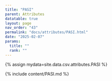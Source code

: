 ```yaml
---
title: "PASI"
parent: Attributes
datatable: true
layout: page
nav_order: "43"
permalink: "docs/attributes/PASI.html"
date: "2025-02-07"
params:
  title: ""
  rank: ""
---
```

{% assign mydata=site.data.csv.attributes.PASI %} 

{% include content/PASI.md %}
